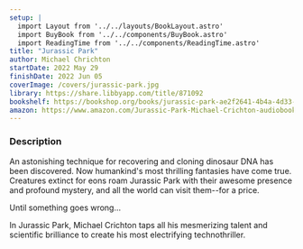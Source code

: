 ```yaml
---
setup: |
  import Layout from '../../layouts/BookLayout.astro'
  import BuyBook from '../../components/BuyBook.astro'
  import ReadingTime from '../../components/ReadingTime.astro'
title: "Jurassic Park"
author: Michael Chrichton
startDate: 2022 May 29
finishDate: 2022 Jun 05
coverImage: /covers/jurassic-park.jpg
library: https://share.libbyapp.com/title/871092
bookshelf: https://bookshop.org/books/jurassic-park-ae2f2641-4b4a-4d33-85c7-6a2a16641248/9780345538987
amazon: https://www.amazon.com/Jurassic-Park-Michael-Crichton-audiobook/dp/B00U7TZZRM/
---
```

### Description
An astonishing technique for recovering and cloning dinosaur DNA has been discovered. Now humankind's most thrilling fantasies have come true. Creatures extinct for eons roam Jurassic Park with their awesome presence and profound mystery, and all the world can visit them--for a price.

Until something goes wrong…

In Jurassic Park, Michael Crichton taps all his mesmerizing talent and scientific brilliance to create his most electrifying technothriller.
<Fragment slot="time">
  <ReadingTime
    startDate  = {frontmatter.startDate}
    finishDate = {frontmatter.finishDate}
  />
</Fragment>
<Fragment slot="notes"></Fragment>
<Fragment slot="buy">
  <BuyBook
    library   = {frontmatter.library}
    bookshelf = {frontmatter.bookshelf}
    amazon    = {frontmatter.amazon}
  />
</Fragment>
